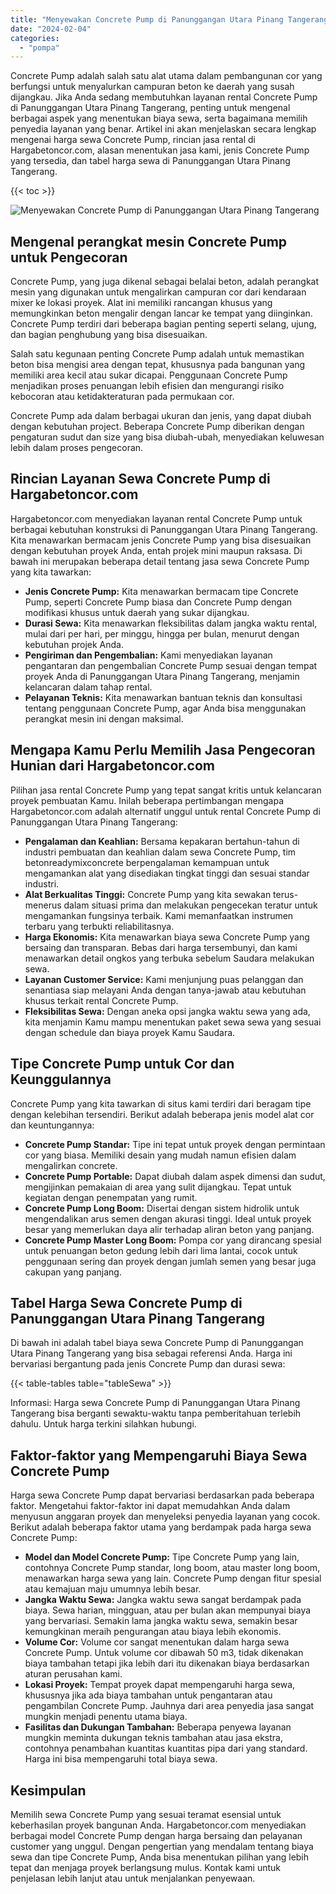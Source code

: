 ```yaml
---
title: "Menyewakan Concrete Pump di Panunggangan Utara Pinang Tangerang"
date: "2024-02-04"
categories: 
  - "pompa"
---
```




Concrete Pump adalah salah satu alat utama dalam pembangunan cor yang berfungsi untuk menyalurkan campuran beton ke daerah yang susah dijangkau. Jika Anda sedang membutuhkan layanan rental Concrete Pump di Panunggangan Utara Pinang Tangerang, penting untuk mengenal berbagai aspek yang menentukan biaya sewa, serta bagaimana memilih penyedia layanan yang benar. Artikel ini akan menjelaskan secara lengkap mengenai harga sewa Concrete Pump, rincian jasa rental di Hargabetoncor.com, alasan menentukan jasa kami, jenis Concrete Pump yang tersedia, dan tabel harga sewa di Panunggangan Utara Pinang Tangerang.

{{< toc >}}

![Menyewakan Concrete Pump di Panunggangan Utara Pinang Tangerang](https://hargareadymixid.github.io/pompa/concrete-pump%20(5).png)

## Mengenal perangkat mesin Concrete Pump untuk Pengecoran

Concrete Pump, yang juga dikenal sebagai belalai beton, adalah perangkat mesin yang digunakan untuk mengalirkan campuran cor dari kendaraan mixer ke lokasi proyek. Alat ini memiliki rancangan khusus yang memungkinkan beton mengalir dengan lancar ke tempat yang diinginkan. Concrete Pump terdiri dari beberapa bagian penting seperti selang, ujung, dan bagian penghubung yang bisa disesuaikan.

Salah satu kegunaan penting Concrete Pump adalah untuk memastikan beton bisa mengisi area dengan tepat, khususnya pada bangunan yang memiliki area kecil atau sukar dicapai. Penggunaan Concrete Pump menjadikan proses penuangan lebih efisien dan mengurangi risiko kebocoran atau ketidakteraturan pada permukaan cor.

Concrete Pump ada dalam berbagai ukuran dan jenis, yang dapat diubah dengan kebutuhan project. Beberapa Concrete Pump diberikan dengan pengaturan sudut dan size yang bisa diubah-ubah, menyediakan keluwesan lebih dalam proses pengecoran.

## Rincian Layanan Sewa Concrete Pump di Hargabetoncor.com

Hargabetoncor.com menyediakan layanan rental Concrete Pump untuk berbagai kebutuhan konstruksi di Panunggangan Utara Pinang Tangerang. Kita menawarkan bermacam jenis Concrete Pump yang bisa disesuaikan dengan kebutuhan proyek Anda, entah projek mini maupun raksasa. Di bawah ini merupakan beberapa detail tentang jasa sewa Concrete Pump yang kita tawarkan:

- **Jenis Concrete Pump:** Kita menawarkan bermacam tipe Concrete Pump, seperti Concrete Pump biasa dan Concrete Pump dengan modifikasi khusus untuk daerah yang sukar dijangkau.
- **Durasi Sewa:** Kita menawarkan fleksibilitas dalam jangka waktu rental, mulai dari per hari, per minggu, hingga per bulan, menurut dengan kebutuhan projek Anda.
- **Pengiriman dan Pengembalian:** Kami menyediakan layanan pengantaran dan pengembalian Concrete Pump sesuai dengan tempat proyek Anda di Panunggangan Utara Pinang Tangerang, menjamin kelancaran dalam tahap rental.
- **Pelayanan Teknis:** Kita menawarkan bantuan teknis dan konsultasi tentang penggunaan Concrete Pump, agar Anda bisa menggunakan perangkat mesin ini dengan maksimal.

## Mengapa Kamu Perlu Memilih Jasa Pengecoran Hunian dari Hargabetoncor.com

Pilihan jasa rental Concrete Pump yang tepat sangat kritis untuk kelancaran proyek pembuatan Kamu. Inilah beberapa pertimbangan mengapa Hargabetoncor.com adalah alternatif unggul untuk rental Concrete Pump di Panunggangan Utara Pinang Tangerang:

- **Pengalaman dan Keahlian:** Bersama kepakaran bertahun-tahun di industri pembuatan dan keahlian dalam sewa Concrete Pump, tim betonreadymixconcrete berpengalaman kemampuan untuk mengamankan alat yang disediakan tingkat tinggi dan sesuai standar industri.
- **Alat Berkualitas Tinggi:** Concrete Pump yang kita sewakan terus-menerus dalam situasi prima dan melakukan pengecekan teratur untuk mengamankan fungsinya terbaik. Kami memanfaatkan instrumen terbaru yang terbukti reliabilitasnya.
- **Harga Ekonomis:** Kita menawarkan biaya sewa Concrete Pump yang bersaing dan transparan. Bebas dari harga tersembunyi, dan kami menawarkan detail ongkos yang terbuka sebelum Saudara melakukan sewa.
- **Layanan Customer Service:** Kami menjunjung puas pelanggan dan senantiasa siap melayani Anda dengan tanya-jawab atau kebutuhan khusus terkait rental Concrete Pump.
- **Fleksibilitas Sewa:** Dengan aneka opsi jangka waktu sewa yang ada, kita menjamin Kamu mampu menentukan paket sewa sewa yang sesuai dengan schedule dan biaya proyek Kamu Saudara.

## Tipe Concrete Pump untuk Cor dan Keunggulannya

Concrete Pump yang kita tawarkan di situs kami terdiri dari beragam tipe dengan kelebihan tersendiri. Berikut adalah beberapa jenis model alat cor dan keuntungannya:

- **Concrete Pump Standar:** Tipe ini tepat untuk proyek dengan permintaan cor yang biasa. Memiliki desain yang mudah namun efisien dalam mengalirkan concrete.
- **Concrete Pump Portable:** Dapat diubah dalam aspek dimensi dan sudut, mengijinkan pemakaian di area yang sulit dijangkau. Tepat untuk kegiatan dengan penempatan yang rumit.
- **Concrete Pump Long Boom:** Disertai dengan sistem hidrolik untuk mengendalikan arus semen dengan akurasi tinggi. Ideal untuk proyek besar yang memerlukan daya alir terhadap aliran beton yang panjang.
- **Concrete Pump Master Long Boom:** Pompa cor yang dirancang spesial untuk penuangan beton gedung lebih dari lima lantai, cocok untuk penggunaan sering dan proyek dengan jumlah semen yang besar juga cakupan yang panjang.

## Tabel Harga Sewa Concrete Pump di Panunggangan Utara Pinang Tangerang

Di bawah ini adalah tabel biaya sewa Concrete Pump di Panunggangan Utara Pinang Tangerang yang bisa sebagai referensi Anda. Harga ini bervariasi bergantung pada jenis Concrete Pump dan durasi sewa:

{{< table-tables table="tableSewa" >}}

Informasi: Harga sewa Concrete Pump di Panunggangan Utara Pinang Tangerang bisa berganti sewaktu-waktu tanpa pemberitahuan terlebih dahulu. Untuk harga terkini silahkan hubungi.

## Faktor-faktor yang Mempengaruhi Biaya Sewa Concrete Pump

Harga sewa Concrete Pump dapat bervariasi berdasarkan pada beberapa faktor. Mengetahui faktor-faktor ini dapat memudahkan Anda dalam menyusun anggaran proyek dan menyeleksi penyedia layanan yang cocok. Berikut adalah beberapa faktor utama yang berdampak pada harga sewa Concrete Pump:

- **Model dan Model Concrete Pump:** Tipe Concrete Pump yang lain, contohnya Concrete Pump standar, long boom, atau master long boom, menawarkan harga sewa yang lain. Concrete Pump dengan fitur spesial atau kemajuan maju umumnya lebih besar.
- **Jangka Waktu Sewa:** Jangka waktu sewa sangat berdampak pada biaya. Sewa harian, mingguan, atau per bulan akan mempunyai biaya yang bervariasi. Semakin lama jangka waktu sewa, semakin besar kemungkinan meraih pengurangan atau biaya lebih ekonomis.
- **Volume Cor:** Volume cor sangat menentukan dalam harga sewa Concrete Pump. Untuk volume cor dibawah 50 m3, tidak dikenakan biaya tambahan tetapi jika lebih dari itu dikenakan biaya berdasarkan aturan perusahan kami.
- **Lokasi Proyek:** Tempat proyek dapat mempengaruhi harga sewa, khususnya jika ada biaya tambahan untuk pengantaran atau pengambilan Concrete Pump. Jauhnya dari area penyedia jasa sangat mungkin menjadi penentu utama biaya.
- **Fasilitas dan Dukungan Tambahan:** Beberapa penyewa layanan mungkin meminta dukungan teknis tambahan atau jasa ekstra, contohnya penambahan kuantitas kuantitas pipa dari yang standard. Harga ini bisa mempengaruhi total biaya sewa.

## Kesimpulan

Memilih sewa Concrete Pump yang sesuai teramat esensial untuk keberhasilan proyek bangunan Anda. Hargabetoncor.com menyediakan berbagai model Concrete Pump dengan harga bersaing dan pelayanan customer yang unggul. Dengan pengertian yang mendalam tentang biaya sewa dan tipe Concrete Pump, Anda bisa menentukan pilihan yang lebih tepat dan menjaga proyek berlangsung mulus. Kontak kami untuk penjelasan lebih lanjut atau untuk menjalankan penyewaan.
